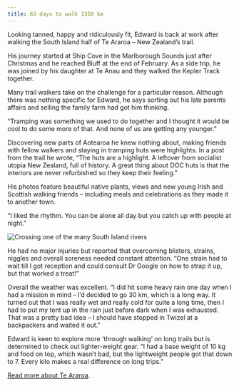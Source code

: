 ```yaml
---
title: 63 days to walk 1350 km
---
```

Looking tanned, happy and ridiculously fit, Edward is back at work after walking the South Island half of Te Araroa – New Zealand’s trail.

<!--more-->

His journey started at Ship Cove in the Marlborough Sounds just after Christmas and he reached Bluff at the end of February. As a side trip, he was joined by his daughter at Te Anau and they walked the Kepler Track together.

Many trail walkers take on the challenge for a particular reason. Although there was nothing specific for Edward, he says sorting out his late parents affairs and selling the family farm had got him thinking.

“Tramping was something we used to do together and I thought it would be cool to do some more of that. And none of us are getting any younger.”

Discovering new parts of Aotearoa he knew nothing about, making friends with fellow walkers and staying in tramping huts were highlights. In a post from the trail he wrote, “The huts are a highlight. A leftover from socialist utopia New Zealand, full of history. A great thing about DOC huts is that the interiors are never refurbished so they keep their feeling.”

His photos feature beautiful native plants, views and new young Irish and Scottish walking friends – including meals and celebrations as they made it to another town.

“I liked the rhythm. You can be alone all day but you catch up with people at night.”

![Crossing one of the many South Island rivers](/news/2020-03-12-te-araroa/wading-river.jpg)

He had no major injuries but reported that overcoming blisters, strains, niggles and overall soreness needed constant attention. “One strain had to wait till I got reception and could consult Dr Google on how to strap it up, but that worked a treat!”

Overall the weather was excellent. “I did hit some heavy rain one day when I had a mission in mind – I’d decided to go 30 km, which is a long way. It turned out that I was really wet and really cold for quite a long time, then I had to put my tent up in the rain just before dark when I was exhausted. That was a pretty bad idea – I should have stopped in Twizel at a backpackers and waited it out.”

Edward is keen to explore more ‘through walking’ on long trails but is determined to check out lighter-weight gear. “I had a base weight of 10 kg and food on top, which wasn’t bad, but the lightweight people got that down to 7. Every kilo makes a real difference on long trips.”

[Read more about Te Araroa](https://www.teararoa.org.nz/).
